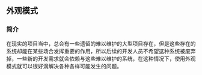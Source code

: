 ## 外观模式  
### 简介  
在现实的项目当中，总会有一些遗留的难以维护的大型项目存在，但是这些存在的系统却能在某些场合发挥重要的作用，所以后续的开发人员不希望这种系统被废弃掉，一些新的开发需求就会依赖与这些难以维护的系统，在这种情况下，使用外观模式就可以很好滴解决各种各样可能发生的问题。  



